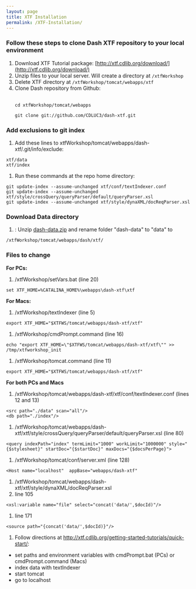 ```yaml
---
layout: page
title: XTF Installation
permalink: /XTF-Installation/
---
```


### Follow these steps to clone Dash XTF repository to your local environment

1. Download XTF Tutorial package: [http://xtf.cdlib.org/download/](http://xtf.cdlib.org/download/)
1. Unzip files to your local server. Will create a directory at ````/xtfWorkshop````
1. Delete XTF directory at ````/xtfWorkshop/tomcat/webapps/xtf````
1. Clone Dash repository from Github:
<br><br>
    ````
    cd xtfWorkshop/tomcat/webapps

    git clone git://github.com/CDLUC3/dash-xtf.git
    ````

### Add exclusions to git index

1. Add these lines to xtfWorkshop/tomcat/webapps/dash-xtf/.git/info/exclude:

````
xtf/data
xtf/index
````

1. Run these commands at the repo home directory:

````
git update-index --assume-unchanged xtf/conf/textIndexer.conf
git update-index --assume-unchanged xtf/style/crossQuery/queryParser/default/queryParser.xsl
git update-index --assume-unchanged xtf/style/dynaXML/docReqParser.xsl
````


### Download Data directory
1. : Unzip [dash-data.zip](https://github.com/CDLUC3/dash/raw/gh-pages/docs/dash-data.zip) and rename folder "dash-data" to "data" to 

````
/xtfWorkshop/tomcat/webapps/dash/xtf/
````

### Files to change
**For PCs:** 

1. /xtfWorkshop/setVars.bat (line 20)

````
set XTF_HOME=%CATALINA_HOME%\webapps\dash-xtf\xtf
````

**For Macs:**  

1. /xtfWorkshop/textIndexer (line 5)

```
export XTF_HOME="$XTFWS/tomcat/webapps/dash-xtf/xtf"
```

1. /xtfWorkshop/cmdPrompt.command (line 16)

```
echo "export XTF_HOME=\"$XTFWS/tomcat/webapps/dash-xtf/xtf\"" >> /tmp/xtfworkshop_init
```
1. /xtfWorkshop/tomcat.command (line 11)

```
export XTF_HOME="$XTFWS/tomcat/webapps/dash-xtf/xtf"
```

**For both PCs and Macs**

1. /xtfWorkshop/tomcat/webapps/dash-xtf/xtf/conf/textIndexer.conf (lines 12 and 13)
        
```
<src path="./data" scan="all"/>
<db path="./index"/>
```


1. /xtfWorkshop/tomcat/webapps/dash-xtf/xtf/style/crossQuery/queryParser/default/queryParser.xsl (line 80)
      
```
<query indexPath="index" termLimit="1000" workLimit="1000000" style="{$stylesheet}" startDoc="{$startDoc}" maxDocs="{$docsPerPage}">
```

1. /xtfWorkshop/tomcat/conf/server.xml (line 128)

```
<Host name="localhost"  appBase="webapps/dash-xtf"
```

1. /xtfWorkshop/tomcat/webapps/dash-xtf/xtf/style/dynaXML/docReqParser.xsl
  1. line 105
      
```
<xsl:variable name="file" select="concat('data/',$docId)"/>
```

  1. line 171

```
<source path="{concat('data/',$docId)}"/>
```

1. Follow directions at http://xtf.cdlib.org/getting-started-tutorials/quick-start/:
  * set paths and environment variables with cmdPrompt.bat (PCs) or cmdPrompt.command (Macs)
  * index data with textIndexer
  * start tomcat
  * go to localhost
